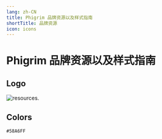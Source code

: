 ```yaml
---
lang: zh-CN
title: Phigrim 品牌资源以及样式指南
shortTitle: 品牌资源
icon: icons
---
```


# Phigrim 品牌资源以及样式指南

## Logo

![resources.](/img/resources..png)

## Colors

`#58A6FF`